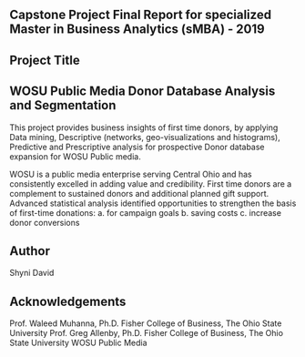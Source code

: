 ## Capstone Project Final Report for specialized Master in Business Analytics (sMBA) - 2019
## Project Title
## WOSU Public Media Donor Database Analysis and Segmentation
 
This project provides business insights of first time donors, by applying Data mining, Descriptive (networks, geo-visualizations and histograms), Predictive and Prescriptive analysis for prospective Donor database expansion for WOSU Public media. 

WOSU is a public media enterprise serving Central Ohio and has consistently excelled in adding value and credibility. First time donors are a complement to sustained donors and additional planned gift support. Advanced statistical analysis identified opportunities to strengthen the basis of first-time donations:
   a. for campaign goals
 	 b. saving costs 
 	 c. increase donor conversions
  
  
  
##  Author
   Shyni David  
  
  
##  Acknowledgements
  Prof.  Waleed Muhanna, Ph.D. Fisher College of Business, The Ohio State University
  Prof. Greg Allenby, Ph.D. Fisher College of Business, The Ohio State University
  WOSU Public Media 
